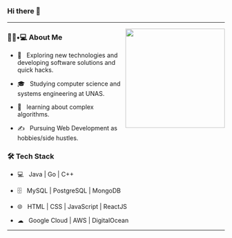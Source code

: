 ### Hi there 👋

<hr>

<!--
**IgorRC/IgorRC** is a ✨ _special_ ✨ repository because its `README.md` (this file) appears on your GitHub profile.

- 🔭 I’m currently working on ...
- 🌱 I’m currently learning ...
- 👯 I’m looking to collaborate on ...
- 🤔 I’m looking for help with ...
- 💬 Ask me about ...
- 📫 How to reach me: ...
- 😄 Pronouns: ...
- ⚡ Fun fact: ...
-->

<img align='right' src="https://media.giphy.com/media/M9gbBd9nbDrOTu1Mqx/giphy.gif" width="230">

<h3> 👨🏻•💻 About Me </h3>



- 🤔 &nbsp; Exploring new technologies and developing software solutions and quick hacks.

- 🎓 &nbsp; Studying computer science and systems engineering at UNAS.

- 🌱 &nbsp; learning about complex algorithms.

- ✍️ &nbsp; Pursuing Web Development as hobbies/side hustles.

<h3>🛠 Tech Stack</h3>

- 💻 &nbsp; Java | Go | C++

- 🗄️ &nbsp; MySQL | PostgreSQL | MongoDB 

- 🌐 &nbsp; HTML | CSS | JavaScript | ReactJS

- ☁  &nbsp; Google Cloud | AWS | DigitalOcean 
<!--

- 🛢 &nbsp; MySQL 

- 🔧 &nbsp; Git | Tidyverse

- 🖥 &nbsp; Illustrator| Photoshop | InDesign

-->

<hr>


